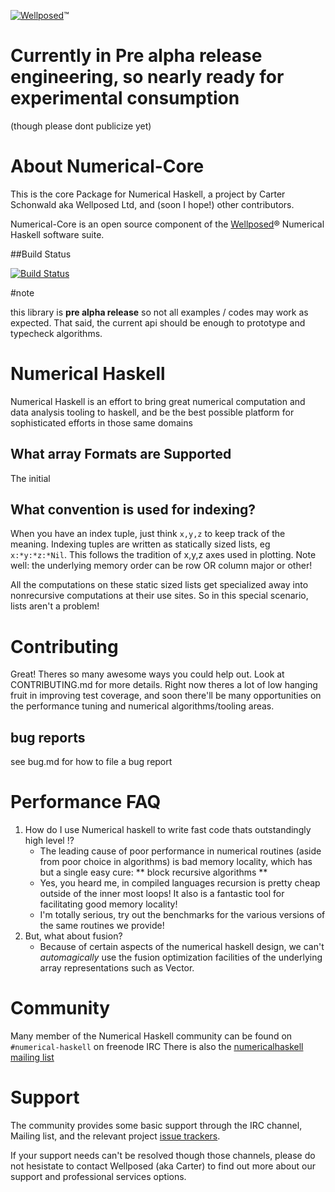 [![Wellposed](http://www.wellposed.com/mini.png)](http://www.wellposed.com)™

# Currently in Pre alpha release engineering, so nearly ready for experimental consumption
(though please dont publicize yet)

# About  Numerical-Core
This is the core Package for Numerical Haskell, a project by Carter Schonwald aka
Wellposed Ltd, and (soon I hope!) other contributors.

Numerical-Core is an open source component of the [Wellposed](http://www.wellposed.com)® Numerical Haskell software suite.

##Build Status

[![Build Status](https://secure.travis-ci.org/wellposed/numerical.png?branch=master)](http://travis-ci.org/wellposed/numerical)


#note

this library is **pre alpha release** so not all examples / codes may work as expected.
That said, the current api should be enough to prototype and typecheck algorithms.



# Numerical Haskell
Numerical Haskell is an effort to bring great numerical computation and data analysis
tooling to haskell, and be the best possible platform for sophisticated efforts in those same domains

## What array Formats are Supported

The initial

## What convention is used for indexing?

When you have an index tuple, just think  ``x,y,z``  to keep track of the meaning.
Indexing tuples are written as statically sized lists, eg ``x:*y:*z:*Nil``.
This follows the tradition of x,y,z axes used in plotting. Note well: the underlying memory
order can be row OR column major or other!


All the computations on these static sized lists get specialized away into
nonrecursive computations at their use sites. So in this special scenario, lists aren't a problem!



# Contributing
Great! Theres so many awesome ways you could help out. Look at CONTRIBUTING.md for more details.
Right now theres a lot of low hanging fruit in improving test coverage,
and soon there'll be many opportunities on the performance tuning and numerical
algorithms/tooling areas.

## bug reports
see bug.md for how to file a bug report


# Performance FAQ
1. How do I use Numerical haskell to write fast code thats outstandingly high level !?
    * The leading cause of poor performance in numerical routines (aside from poor choice
    in algorithms) is bad memory locality,
    which has but a single easy cure: ** block recursive algorithms **
    * Yes, you heard me, in compiled languages recursion is pretty cheap outside of the inner
    most loops! It also is a fantastic tool for facilitating good memory locality!
    * I'm totally serious, try out the benchmarks for the various versions of the same routines we
    provide!
2. But, what about fusion?
    * Because of certain aspects of the numerical haskell design, we can't *automagically* use
    the fusion optimization facilities of the underlying array representations such as Vector.

# Community
Many member of the Numerical Haskell community can be found on `#numerical-haskell` on freenode IRC
There is also  the [numericalhaskell mailing list](https://groups.google.com/forum/#!forum/numericalhaskell)

# Support
The community provides some basic support through the IRC channel, Mailing list,
and the relevant project [issue trackers](http://github.com/wellposed).

If your support needs can't be resolved though those channels, please do not
hesistate to contact Wellposed (aka Carter) to find out more about our support and
professional services options.
















